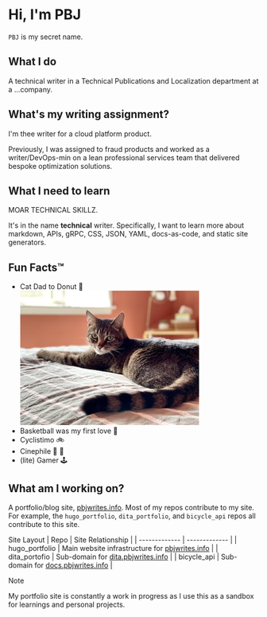 # Hi, I'm PBJ 
`PBJ` is my secret name.

## What I do 
A technical writer in a Technical Publications and Localization department at a ...company.

## What's my writing assignment? 
I'm thee writer for a cloud platform product.

Previously, I was assigned to fraud products and worked as a writer/DevOps-min on a lean professional services team that delivered bespoke optimization solutions.

## What I need to learn 
MOAR TECHNICAL SKILLZ. 

It's in the name **technical** writer. Specifically, I want to learn more about markdown, APIs, gRPC, CSS, JSON, YAML, docs-as-code, and static site generators. 

## Fun Facts™
- Cat Dad to Donut 🍩 <br>
    ![Donut](/pics/IMG_4917.jpeg)     
- Basketball was my first love 🏀
- Cyclistimo 🚲
- Cinephile 🎥 🍿
- (lite) Gamer 🕹️

## What am I working on?
A portfolio/blog site, [pbjwrites.info](https://pbjwrites.info). Most of my repos contribute to my site. For example, the `hugo_portfolio`, `dita_portfolio`, and `bicycle_api` repos all contribute to this site. 

Site Layout
| Repo          | Site Relationship |
| ------------- | -------------     |
| hugo_portfolio  | Main website infrastructure for [pbjwrites.info](https://pbjwrites.info) |
| dita_portofio   | Sub-domain for [dita.pbjwrites.info](https://dita.pbjwrites.info)        |
| bicycle_api     | Sub-domain for [docs.pbjwrites.info](https://docs.pbjwrites.info)        |

> [!NOTE]
> My portfolio site is constantly a work in progress as I use this as a sandbox for learnings and personal projects.

